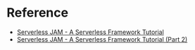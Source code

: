 # Reference
- [Serverless JAM - A Serverless Framework Tutorial](https://www.netlify.com/blog/2016/09/15/serverless-jam---a-serverless-framework-tutorial/)
- [Serverless JAM - A Serverless Framework Tutorial (Part 2)](https://www.netlify.com/blog/2016/10/13/serverless-jam---a-serverless-framework-tutorial-part-2/)
